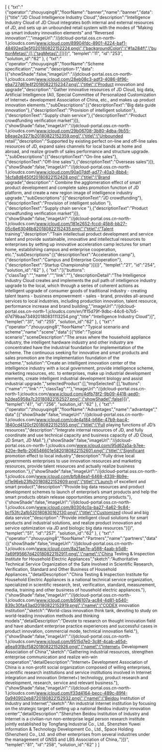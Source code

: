 [
	{
		"txt":"{\"operator\":\"zhouyuqing8\",\"floorName\":\"banner\",\"name\":\"banner\",\"data\":[{\"title\":\"JD Cloud Intelligence Industry Cloud\",\"description\":\"Intelligence Industry Cloud of JD Cloud integrates both internal and external resources of JD, and sets up an unbounded retail system with the modes of “Making up smart industry innovation elements” and “Reversed innovation”.\",\"imageUrl\":\"//jdcloud-portal.oss.cn-north-1.jcloudcs.com/www.jcloud.com/89904fdc-8901-4224-baf1-48492ed3e5f020180822152224.png\",\"backgroundColor\":\"#1a284f\",\"buttonMetas\":[],\"tagMetas\":[]}]}",
		"templet":"11",
		"id":"253",
		"solution_id":"62"
	},
	{
		"txt":"{\"operator\":\"zhouyuqing8\",\"floorName\":\"Scheme specification\",\"name\":\"description-1\",\"data\":[{\"showShade\":false,\"imageUrl\":\"//jdcloud-portal.oss.cn-north-1.jcloudcs.com/www.jcloud.com/28eb08c3-adf3-4086-8f96-eba727d61e4f20180822152347.png\",\"title\":\"Product innovation and upgrade\",\"description\":\"Gather innovative resources of JD Cloud, big data, Artificial Intelligence (AI), Special Committee of Personalized Customization of Internet+ development Association of China, etc., and makes up product innovation elements.\",\"subDescriptions\":[{\"descriptionText\":\"Big data guide innovation\"},{\"descriptionText\":\"Provision of intelligent solution\"},{\"descriptionText\":\"Supply chain service\"},{\"descriptionText\":\"Product crowdfunding verification market\"}]},{\"showShade\":false,\"imageUrl\":\"//jdcloud-portal.oss.cn-north-1.jcloudcs.com/www.jcloud.com/29b06708-3b80-4dba-9b55-b6eae2e3271b20180822152359.png\",\"title\":\"Unbounded retail\",\"description\":\"Supported by existing perfect on-line and off-line sales resources of JD, expand sales channels for local bands at home and abroad, and realize growth of sales performance and structure upgrade. \",\"subDescriptions\":[{\"descriptionText\":\"On-line sales\"},{\"descriptionText\":\"Off-line sales\"},{\"descriptionText\":\"Overseas sales\"}]},{\"showShade\":false,\"imageUrl\":\"//jdcloud-portal.oss.cn-north-1.jcloudcs.com/www.jcloud.com/90a07ddf-ad77-40a3-8bb4-14cfa8d8450f20180822152428.png\",\"title\":\"Brand upgrade\",\"description\":\" Combine the agglomeration effect of smart product development and complete sales promotion function of JD platform, and create a new region image of intelligence industry upgrade.\",\"subDescriptions\":[{\"descriptionText\":\"JD crowdfunding\"},{\"descriptionText\":\"Provision of intelligent solution \"},{\"descriptionText\":\"Supply chain service \"},{\"descriptionText\":\"Product crowdfunding verification market\"}]},{\"showShade\":false,\"imageUrl\":\"//jdcloud-portal.oss.cn-north-1.jcloudcs.com/www.jcloud.com/181e2652-fccd-45b8-bb27-05c6e63046b820180822152435.png\",\"title\":\"Talent training\",\"description\":\"Train intellectual product development and service talent and provide sustainable, innovative and intellectual resources to enterprises by setting up innovative acceleration camp lectures for smart home, establishing campus and enterprise cooperation, etc.\",\"subDescriptions\":[{\"descriptionText\":\"Acceleration camp\"},{\"descriptionText\":\"Campus and Enterprise Cooperation\"},{\"descriptionText\":\"Startup Championship\"}]}]}",
		"templet":"21",
		"id":"254",
		"solution_id":"62"
	},
	{
		"txt":"[{\"buttons\":{\"classTag\":\"\",\"name\":\"\",\"link\":\"\"},\"descriptionDetail\":\"The Intelligence Industry Cloud creates and implements the pull path of intelligence industry upgrade to the local, which through a series of coherent actions as intelligent upgrade of consumer goods of traditional industry - creating talent teams - business empowerment - sales - brand, provides all-around services to local industries, including production innovation, talent resource, performance increase and brand building.\",\"imageUrl\":\"//jdcloud-portal.oss.cn-north-1.jcloudcs.com/en/1f15d79f-9dbc-44c6-b7b5-d7d79baa734920180831113254.png\",\"title\":\"Intelligence Industry Cloud\"}]",
		"templet":"31",
		"id":"255",
		"solution_id":"62"
	},
	{
		"txt":"{\"operator\":\"zhouyuqing8\",\"floorName\":\"Typical scenario and scheme\",\"name\":\"scene\",\"data\":[{\"title\":\"Typical scenario\",\"sceneDescription\":\"The areas where the household appliance industry, the intelligent hardware industry and other industry are concentrated have the industrial foundation for implementation of the scheme. The continuous seeking for innovative and smart products and sales promotion are the implementation foundation of the scheme.\",\"solution\":\"Create an intelligent innovation center of the intelligence industry with a local government, provide intelligence scheme, marketing resources, etc. to enterprises, make up industrial development elements, create intelligent industrial development biology and assist industrial upgrade.\",\"selectedProduct\":[],\"tmpSelected\":[],\"buttons\":{\"name\":\"\",\"link\":\"\",\"classTag\":\"\"},\"imageUrl\":\"//jdcloud-portal.oss.cn-north-1.jcloudcs.com/www.jcloud.com/4dfb78f2-9b09-4418-aed0-b2dea5958a7c20180822152527.png\",\"showShade\":false}]}",
		"templet":"41",
		"id":"256",
		"solution_id":"62"
	},
	{
		"txt":"{\"operator\":\"zhouyuqing8\",\"floorName\":\"Advantages\",\"name\":\"advantage\",\"data\":[{\"showShade\":false,\"imageUrl\":\"//jdcloud-portal.oss.cn-north-1.jcloudcs.com/www.jcloud.com/cde4a184-b66e-47b9-bac4-1840cd4120cf20180822152555.png\",\"title\":\"Full playing functions of JD’s resources\",\"description\":\"Integrate internal resources of JD, and fully coordinate and use technical capacity and business capacity of JD Cloud, JD Smart, JD Mall.\"},{\"showShade\":false,\"imageUrl\":\"//jdcloud-portal.oss.cn-north-1.jcloudcs.com/www.jcloud.com/95d62a5a-b7ee-420e-9efb-206546601e5820180822152601.png\",\"title\":\"Significant promotion effect to local industry\",\"description\":\"Fully drive local governments enterprises to use innovation resources and marketing resources, provide talent resources and actually realize business promotion.\"},{\"showShade\":false,\"imageUrl\":\"//jdcloud-portal.oss.cn-north-1.jcloudcs.com/www.jcloud.com/bfb84ea1-6468-4339-8b9e-cf1e96eb23fb20180822152609.png\",\"title\":\"Launch of excellent and smart product\",\"description\":\"Provide big data resources and product development schemes to launch of enterprise’s smart products and help the smart products obtain release opportunities among products.\"},{\"showShade\":false,\"imageUrl\":\"//jdcloud-portal.oss.cn-north-1.jcloudcs.com/www.jcloud.com/80304c0a-ba27-4a62-9c84-bcf53fc2afb520180830162130.png\",\"title\":\"Customized cloud and big data service\",\"description\":\"Provide intelligent cloud solutions for smart products and industrial solutions, and realize product innovation and service optimization via JD and biologic big data resources.\"}]}",
		"templet":"51",
		"id":"257",
		"solution_id":"62"
	},
	{
		"txt":"{\"operator\":\"zhouyuqing8\",\"floorName\":\"Partners\",\"name\":\"partners\",\"data\":[{\"showShade\":false,\"imageUrl\":\"//jdcloud-portal.oss.cn-north-1.jcloudcs.com/www.jcloud.com/8a21ae7e-a588-4aab-b5d8-7a69f95667d420180822152911.png\",\"name\":\"China Testing & Inspection Institute for Household Electric Appliances\",\"sketch\":\"Authoritative Technical Service Organization of the Sate Involved in Scientific Research, Verification, Standard and Other Business of Household Appliances.\",\"detailDescription\":\"China Testing & Inspection Institute for Household Electric Appliances is a national technical service organization, specialized in scientific research, test, verification, standard, measurement, media, training and other business of household electric appliances.\"},{\"showShade\":false,\"imageUrl\":\"//jdcloud-portal.oss.cn-north-1.jcloudcs.com/www.jcloud.com/b596107a-ac84-4d81-b540-839c30fa43ad20180822152919.png\",\"name\":\"CODEX innovation institution\",\"sketch\":\"World-class innovation think tank, devoting to study on world-leading innovation methods and thinking models\",\"detailDescription\":\"Devote to research on thought innovation field and have abundant enterprise practice experiences and successful cases in product innovation, commercial mode, technical innovation field.\"},{\"showShade\":false,\"imageUrl\":\"//jdcloud-portal.oss.cn-north-1.jcloudcs.com/www.jcloud.com/9515d7e0-3c8f-4cab-a65d-a6ea93f8cf5820180822152926.png\",\"name\":\"Internet+ Development Association of China\",\"sketch\":\"Gathering industrial resources, strengthen enterprise communication and realize win-win cooperation\",\"detailDescription\":\"Internet+ Development Association of China is a non-profit social organization composed of willing enterprises, scientific research institutions and service institutions involved in Internet integration and innovation (Internet+) technology, product research and development, research, service and relevant business.\"},{\"showShade\":false,\"imageUrl\":\"//jdcloud-portal.oss.cn-north-1.jcloudcs.com/www.jcloud.com/f33d4164-becc-489c-89f4-0a940902eb8720180822152932.png\",\"name\":\"Beidou Institution of Industry and Internet\",\"sketch\":\"An industrial Internet institution by focusing on the strategic target of setting up a national Beidou industry innovation center\",\"detailDescription\":\"Shenzhen Beidou Institution of Industry and Internet is a civilian-run non-enterprise legal person research institute jointly established by Tongfang Industrial Co., Ltd., Shenzhen Yuwei Information & Technology Development Co., Ltd., Space Holding (Shenzhen) Co., Ltd. and other enterprises from several industries under the management of GNSS and LBS Association of China,.\"}]}",
		"templet":"81",
		"id":"258",
		"solution_id":"62"
	}
]